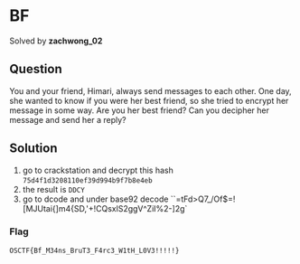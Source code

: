 # BF
Solved by **zachwong_02**

## Question
You and your friend, Himari, always send messages to each other. One day, she wanted to know if you were her best friend, so she tried to encrypt her message in some way. Are you her best friend? Can you decipher her message and send her a reply?

## Solution
1. go to crackstation and decrypt this hash `75d4f1d3208110ef39d994b9f7b8e4eb`
2. the result is `DDCY`
3. go to dcode and under base92 decode ``=tFd>Q7_/Of$=![MJUtai{]m4{SD,'+!CQsxlS2ggV^ZiI%2-]2g`

### Flag
`OSCTF{Bf_M34ns_BruT3_F4rc3_W1tH_L0V3!!!!!}`
